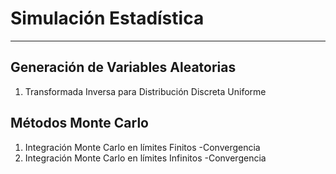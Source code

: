 # Simulación Estadística

---
## Generación de Variables Aleatorias
1. Transformada Inversa para Distribución Discreta Uniforme

  
## Métodos Monte Carlo
1. Integración Monte Carlo en límites Finitos
  -Convergencia
2. Integración Monte Carlo en límites Infinitos
  -Convergencia
